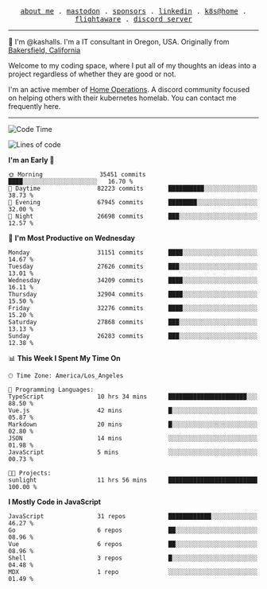 <p align="center">
  <samp>
    <a href="https://jordanjones.org/">about me</a> .
    <a rel="me" href="https://mastodon.social/@kashall">mastodon</a> .
    <a href="https://github.com/sponsors/kashalls">sponsors</a> .
    <a href="https://linkedin.com/in/jordpjones">linkedin</a> .
    <a href="https://github.com/kashalls/home-cluster">k8s@home</a> .
    <a href="https://flightaware.com/adsb/stats/user/kashalls">flightaware</a> .
    <a href="https://discord.gg/V2WrCfqba9">discord server</a>
  </samp>
</p>

----------------------------------------------------------------

:wave: I'm @kashalls. I'm a IT consultant in Oregon, USA. Originally from [Bakersfield, California](https://maps.app.goo.gl/QQMtywTWghpXB6Tu6)

Welcome to my coding space, where I put all of my thoughts an ideas into a project regardless of whether they are good or not.

I'm an active member of [Home Operations](https://discord.gg/home-operations). A discord community focused on helping others with their kubernetes homelab. You can contact me frequently here.

----------------------------------------------------------------
<!--START_SECTION:waka-->
![Code Time](http://img.shields.io/badge/Code%20Time-2%2C018%20hrs%2031%20mins-blue)

![Lines of code](https://img.shields.io/badge/From%20Hello%20World%20I%27ve%20Written-18.2%20million%20lines%20of%20code-blue)

**I'm an Early 🐤** 

```text
🌞 Morning                35451 commits       ████░░░░░░░░░░░░░░░░░░░░░   16.70 % 
🌆 Daytime                82223 commits       ██████████░░░░░░░░░░░░░░░   38.73 % 
🌃 Evening                67945 commits       ████████░░░░░░░░░░░░░░░░░   32.00 % 
🌙 Night                  26698 commits       ███░░░░░░░░░░░░░░░░░░░░░░   12.57 % 
```
📅 **I'm Most Productive on Wednesday** 

```text
Monday                   31151 commits       ████░░░░░░░░░░░░░░░░░░░░░   14.67 % 
Tuesday                  27626 commits       ███░░░░░░░░░░░░░░░░░░░░░░   13.01 % 
Wednesday                34209 commits       ████░░░░░░░░░░░░░░░░░░░░░   16.11 % 
Thursday                 32904 commits       ████░░░░░░░░░░░░░░░░░░░░░   15.50 % 
Friday                   32276 commits       ████░░░░░░░░░░░░░░░░░░░░░   15.20 % 
Saturday                 27868 commits       ███░░░░░░░░░░░░░░░░░░░░░░   13.13 % 
Sunday                   26283 commits       ███░░░░░░░░░░░░░░░░░░░░░░   12.38 % 
```


📊 **This Week I Spent My Time On** 

```text
🕑︎ Time Zone: America/Los_Angeles

💬 Programming Languages: 
TypeScript               10 hrs 34 mins      ██████████████████████░░░   88.50 % 
Vue.js                   42 mins             █░░░░░░░░░░░░░░░░░░░░░░░░   05.87 % 
Markdown                 20 mins             █░░░░░░░░░░░░░░░░░░░░░░░░   02.80 % 
JSON                     14 mins             ░░░░░░░░░░░░░░░░░░░░░░░░░   01.98 % 
JavaScript               5 mins              ░░░░░░░░░░░░░░░░░░░░░░░░░   00.73 % 

🐱‍💻 Projects: 
sunlight                 11 hrs 56 mins      █████████████████████████   100.00 % 
```

**I Mostly Code in JavaScript** 

```text
JavaScript               31 repos            ████████████░░░░░░░░░░░░░   46.27 % 
Go                       6 repos             ██░░░░░░░░░░░░░░░░░░░░░░░   08.96 % 
Vue                      6 repos             ██░░░░░░░░░░░░░░░░░░░░░░░   08.96 % 
Shell                    3 repos             █░░░░░░░░░░░░░░░░░░░░░░░░   04.48 % 
MDX                      1 repo              ░░░░░░░░░░░░░░░░░░░░░░░░░   01.49 % 
```




<!--END_SECTION:waka-->
